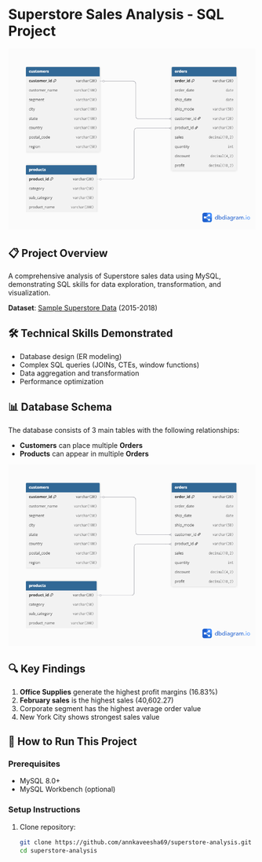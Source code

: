 # Superstore Sales Analysis - SQL Project

![Database Schema](docs/ER_diagram.png)

## 📋 Project Overview
A comprehensive analysis of Superstore sales data using MySQL, demonstrating SQL skills for data exploration, transformation, and visualization.

**Dataset**: [Sample Superstore Data](https://www.kaggle.com/datasets/vivek468/superstore-dataset-final) (2015-2018)

## 🛠️ Technical Skills Demonstrated
- Database design (ER modeling)
- Complex SQL queries (JOINs, CTEs, window functions)
- Data aggregation and transformation
- Performance optimization

## 📊 Database Schema
The database consists of 3 main tables with the following relationships:
- **Customers** can place multiple **Orders**
- **Products** can appear in multiple **Orders**

![ER Diagram](docs/ER_diagram.png)

## 🔍 Key Findings
1. **Office Supplies** generate the highest profit margins (16.83%)
2. **February sales** is the highest sales (40,602.27)
3. Corporate segment has the highest average order value
4. New York City shows strongest sales value

## 🚀 How to Run This Project

### Prerequisites
- MySQL 8.0+
- MySQL Workbench (optional)

### Setup Instructions
1. Clone repository:
   ```bash
   git clone https://github.com/annkaveesha69/superstore-analysis.git
   cd superstore-analysis
